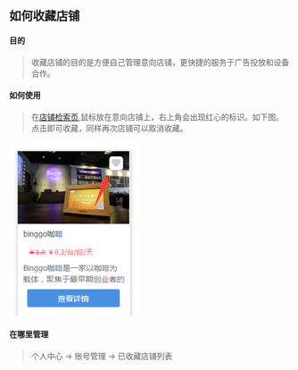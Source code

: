 ## 如何收藏店铺

#### 目的

> 收藏店铺的目的是方便自己管理意向店铺，更快捷的服务于广告投放和设备合作。

#### 如何使用

> 在[店铺检索页](http://www.naertui.com/index/bss-index//),鼠标放在意向店铺上，右上角会出现红心的标识。如下图。点击即可收藏，同样再次店铺可以取消收藏。

 ![](/assets/QQ截图20161128170526.png)

#### 在哪里管理

> 个人中心 ->  账号管理 -> 已收藏店铺列表